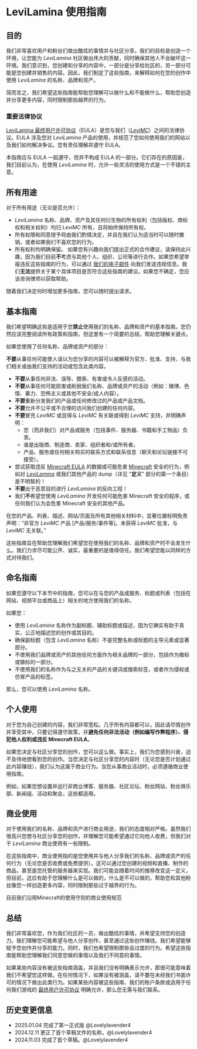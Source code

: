 # LeviLamina 使用指南

## 目的

我们非常喜欢用户和粉丝们做出酷炫的事情并与社区分享。我们的目标是创造一个环境，让您能为 *LeviLamina* 社区做出伟大的贡献，同时确保其他人不会破坏这一环境。我们意识到，您创建和分享的内容中，一部分是分享给社区的，另一部分可能是您创建并销售的内容。因此，我们制定了这些指南，来解释如何在您的创作中使用 *LeviLamina* 的名称、品牌和资产。

简而言之，我们希望这些指南能帮助您理解可以做什么和不能做什么，帮助您创造并分享更多内容，同时限制那些越界的行为。

### 重要法律协议

[LeviLamina 最终用户许可协议](../../../EULA.zh.md)（EULA）是您与我们（[*LeviMC*](https://github.com/LiteLDev)）之间的法律协议。EULA 涉及您对 *LeviLamina* 产品的使用，并规范了您如何使用我们的网站以及我们如何解决争议。您有责任理解并遵守 EULA。

本指南应与 EULA 一起遵守，但并不构成 EULA 的一部分。它们存在的原因是，我们目前认为，在使用 *LeviLamina* 时，允许一些灵活的使用方式是一个不错的主意。

## 所有用途

对于所有用途（无论是否允许）：

- *LeviLamina* 名称、品牌、资产及其任何衍生物的所有权利（包括版权、商标权和相关权利）均归 *LeviMC* 所有，且将始终保持所有权。
- 所有权限和同意授予将由我们酌情决定，并且在我们认为适当时可以随时撤销，或者如果我们不喜欢您的行为。
- 所有权利均明确保留。
如果您有兴趣向我们提出正式的合作建议，请保持此兴趣，因为我们目前**不**考虑与其他个人、组织、公司等进行合作。如果您希望举报违反这些指南的行为，可以通过 [我们的电子邮件](feedback@levimc.org) 向我们发送违规信息。我们**无法**提供关于某个具体项目是否符合这些指南的建议。如果您不确定，您应该咨询律师以获取帮助。

随着我们决定何时增加更多指南，您可以随时提出请求。

## 基本指南

我们希望明确这些是适用于您**禁止**使用我们的名称、品牌和资产的基本指南。您仍然应该完整阅读所有政策和指南，但这里有一个简要的总结，帮助您理解关键点。

如果您使用了任何名称、品牌或资产的部分：

**不要**从事任何可能使人误以为您分享的内容可以被解释为官方、批准、支持、与我们相关或由我们支持的活动或包含此类内容。

- **不要**从事任何非法、误导、猥亵、有害或令人反感的活动。
- **不要**从事任何可能损害或削弱我们名称、品牌或资产的活动（例如：赌博、色情、暴力、恐怖主义或其他不安全/成人内容）。
- **不要**重新分发我们的产品或任何修改过的产品或产品文档。
- **不要**允许不公平或不合理的访问我们创建的任何内容。
- **不要**冒充 *LeviMC* 或显得与 *LeviMC* 有关联或得到 *LeviMC* 支持，并明确声明：
  - 您（而非我们）对产品或服务（包括事件、服务器、书籍和手工物品）负责。
  - 谁是出版商、制造商、卖家、组织者和/或所有者。
  - 产品、服务或任何相关购买的联系方式和联系信息（聊天和论坛链接不可接受）。
- 尝试获取违反 [Minecraft EULA](https://www.minecraft.net/en-us/eula) 的数据或可能危害 [Minecraft](https://www.minecraft.net/) 安全的行为，例如对 [*LeviLamina*](https://github.com/LiteLDev/LeviLamina) 或我们其他产品的 dump（详见 "**定义**" 部分的第一个条目）是不明智的！
- **不要**出于恶意目的进行 *LeviLamina* 的反向工程！
- 我们**不**希望您使用 *LeviLamina* 开发任何可能危害 Minecraft 安全的程序，或任何我们认为会危害 Minecraft 安全的其他产品。

在您的产品、列表、描述、网站/页面及所有其他相关材料中，显著位置标明免责声明：“非官方 *LeviMC* 产品 [产品/服务/事件等]。未获得 *LeviMC* 批准，与 *LeviMC* 无关联。”

这些指南旨在帮助您理解我们希望您在使用我们的名称、品牌和资产时不会发生什么。我们力求尽可能公开、诚实，最重要的是值得信任。我们希望您能以同样的方式对待我们。

## 命名指南

如果您遵守以下本节中的指南，您可以在与您的产品或服务、标题或列表（包括在网站、视频平台或商品上）相关的地方使用我们的名称。

如果您：

- 使用 *LeviLamina* 名称作为副标题、辅助标题或描述，因为它确实有助于真实、公正地描述您的创作或其目的。
- 确保副标题（包含 *LeviLamina* 名称）不是完整名称或标题的主导元素或显著部分。
- 不使用我们品牌或资产的其他任何方面作为相关品牌的一部分，包括作为徽标或徽标的一部分。
- 不使用我们的名称作为与之无关的产品的关键词或搜索标签，或者作为侵权或仿冒产品的标签。

那么，您可以使用 *LeviLamina* 名称。

## 个人使用

对于您为自己创建的内容，我们非常宽松。几乎所有内容都可以，因此请尽情创作并享受其中，只要记得遵守政策，并**避免任何非法活动（例如编写作弊程序）、侵犯他人权利或违反 Minecraft EULA**。

如果您决定与社区分享您的创作，您可以这么做。事实上，我们为您感到兴奋，迫不及待地想看到您的创作。当您决定与社区分享您的内容时（无论您是否计划通过此内容赚钱），我们认为这属于商业行为。当您从事商业活动时，必须遵循商业使用指南。

例如，如果您想设置并运行非商业博客、服务器、社区论坛、粉丝网站、粉丝俱乐部、新闻组、活动和聚会，这些都适用。

## 商业使用

对于使用我们的名称、品牌和资产进行商业用途，我们的态度相对严格。虽然我们很高兴您想与社区分享您的创作，并理解您可能希望通过它向他人收费，但我们对于 *LeviLamina* 商业使用有一些限制。

在这些指南中，商业使用指的是您使用并与他人分享我们的名称、品牌或资产的任何行为（无论您是否收费或免费提供）。这可以通过您创建的视频和直播、制作的商品，甚至是您托管的服务器来实现。我们可能会随着时间的推移改变这一定义，但目前，这应有助于您理解什么是可以做的，什么是不可以做的，帮助您和其他粉丝像您一样创造更多内容，同时限制那些过于越界的行为。

目前我们沿用Minecraft的使用守则的商业使用规范

## 总结

我们非常喜欢您，作为我们社区的一员，做出酷炫的事情，并希望支持您的创造力。我们理解您可能希望与他人分享创作，甚至通过这些创作赚钱。我们希望能够赋予您创作并分享的能力。同时，我们也希望限制那些会过度的行为。希望这些指南能帮助您理解我们同意您做的事情以及我们不同意的事情。

如果某些内容没有被这些指南涵盖，并且我们没有明确表示允许，那很可能意味着我们不希望您这样做。在任何情况下，如果没有被涵盖，请不要在未经我们书面许可的情况下做出此类行为。如果某些内容被这些指南、我们的账户条款或适用于任何我们游戏的 [最终用户许可协议](../../../EULA.zh.md) 明确允许，那么您无需与我们联系。

## 历史变更信息

- 2025.01.04 完成了第一正式版 @Lovelylavender4
- 2024.12.11 更正了首个草稿文件的名称。@Lovelylavender4
- 2024.11.03 完成了首个草稿。@Lovelylavender4
